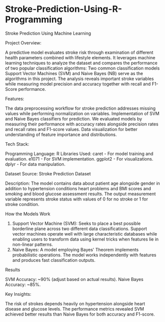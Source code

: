 # Stroke-Prediction-Using-R-Programming
Stroke Prediction Using Machine Learning

Project Overview:

A predictive model evaluates stroke risk through examination of different health parameters combined with lifestyle elements. It leverages machine learning techniques to analyze the dataset and compares the performance of two popular classification algorithms: Two common classification models Support Vector Machines (SVM) and Naive Bayes (NB) serve as the algorithms in this project. The analysis reveals important stroke variables while measuring model precision and accuracy together with recall and F1-Score performance.

Features:

The data preprocessing workflow for stroke prediction addresses missing values while performing normalization on variables.
Implementation of SVM and Naive Bayes classifiers for prediction.
We evaluated models by measuring their performance with accuracy rates alongside precision rates and recall rates and F1-score values.
Data visualization for better understanding of feature importance and distributions.

Tech Stack:

Programming Language: R
Libraries Used:
caret - For model training and evaluation.
e1071 - For SVM implementation.
ggplot2 - For visualizations.
dplyr - For data manipulation.

Dataset
Source: Stroke Prediction Dataset

Description:
The model contains data about patient age alongside gender in addition to hypertension conditions heart problems and BMI scores and smoking and blood glucose assessment results.
The output measurement variable represents stroke status with values of 0 for no stroke or 1 for stroke condition.

How the Models Work

1. Support Vector Machine (SVM):
Seeks to place a best possible borderline plane across two different data classifications.
Support vector machines operate well with large characteristic databases while enabling users to transform data using kernel tricks when features lie in non-linear patterns.
2. Naive Bayes:
A model employing Bayes' Theorem implements probabilistic operations.
The model works independently with features and produces fast classification outputs.

Results

SVM Accuracy: ~90% (adjust based on actual results).
Naive Bayes Accuracy: ~85%.

Key Insights:

The risk of strokes depends heavily on hypertension alongside heart disease and glucose levels.
The performance metrics revealed SVM achieved better results than Naive Bayes for both accuracy and F1-score.
